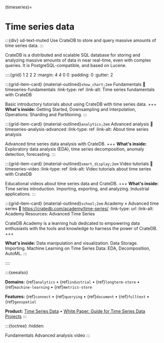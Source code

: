 (timeseries)=
# Time series data

:::{div} sd-text-muted
Use CrateDB to store and query massive amounts of time series data.
:::

CrateDB is a distributed and scalable SQL database for storing and analyzing
massive amounts of data in near real-time, even with complex queries. It is
PostgreSQL-compatible, and based on Lucene.

::::{grid} 1 2 2 2
:margin: 4 4 0 0
:padding: 0
:gutter: 2


:::{grid-item-card} {material-outlined}`show_chart;2em` Fundamentals
:link: timeseries-fundamentals
:link-type: ref
:link-alt: Time series fundamentals with CrateDB

Basic introductory tutorials about using CrateDB with time series data.
+++
**What's inside:**
Getting Started, Downsampling and Interpolation,
Operations: Sharding and Partitioning.
:::


:::{grid-item-card} {material-outlined}`analytics;2em` Advanced analysis
:link: timeseries-analysis-advanced
:link-type: ref
:link-alt: About time series analysis

Advanced time series data analysis with CrateDB.
+++
**What's inside:**
Exploratory data analysis (EDA), time series decomposition,
anomaly detection, forecasting.
:::


:::{grid-item-card} {material-outlined}`smart_display;2em` Video tutorials
:link: timeseries-video
:link-type: ref
:link-alt: Video tutorials about time series with CrateDB

Educational videos about time series data and CrateDB.
+++
**What's inside:**
Time series introduction. Importing, exporting,
and analyzing. Industrial applications.
:::


:::{grid-item-card} {material-outlined}`school;2em` Academy » Advanced time series
:link: https://cratedb.com/academy/time-series/
:link-type: url
:link-alt: Academy Resources: Advanced Time Series

CrateDB Academy is a learning hub dedicated to empowering data enthusiasts with
the tools and knowledge to harness the power of CrateDB.
+++

**What's inside:**
Data manipulation and visualization. Data Storage. Importing.
Machine Learning on Time Series Data: EDA, Decomposition, AutoML.
:::


::::


:::{seealso}

**Domains:**
{ref}`analytics` •
{ref}`industrial` •
{ref}`longterm-store` •
{ref}`machine-learning` •
{ref}`metrics-store`

**Features:**
{ref}`connect` •
{ref}`querying` •
{ref}`document` •
{ref}`fulltext` •
{ref}`geospatial`

**Product:**
[Time Series Data] •
[White Paper: Guide for Time Series Data Projects]
:::


:::{toctree}
:hidden:

Fundamentals <fundamentals>
Advanced analysis <analysis>
video
:::



[Time Series Data]: https://cratedb.com/data-model/time-series
[White Paper: Guide for Time Series Data Projects]: https://cratedb.com/resources/white-papers/lp-wp-time-series-guide
